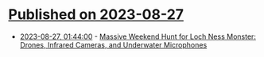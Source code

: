# [Published on 2023-08-27](index.md)

* [2023-08-27, 01:44:00](https://news.slashdot.org/story/23/08/27/0113206/massive-weekend-hunt-for-loch-ness-monster-drones-infrared-cameras-and-underwater-microphones?utm_source=rss1.0mainlinkanon&utm_medium=feed) - [Massive Weekend Hunt for Loch Ness Monster:  Drones, Infrared Cameras, and Underwater Microphones](https://news.slashdot.org/story/23/08/27/0113206/massive-weekend-hunt-for-loch-ness-monster-drones-infrared-cameras-and-underwater-microphones?utm_source=rss1.0mainlinkanon&utm_medium=feed)

